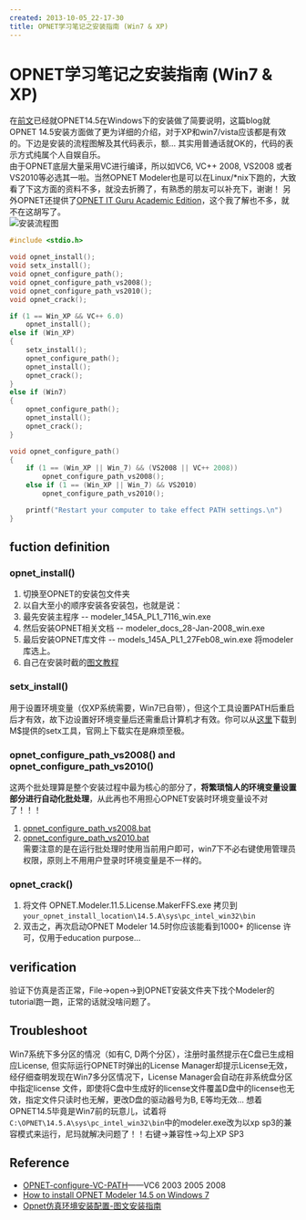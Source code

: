 ```yaml
---
created: 2013-10-05_22-17-30
title: OPNET学习笔记之安装指南 (Win7 & XP)
---
```


# OPNET学习笔记之安装指南 (Win7 & XP)

在[前文](http://126.am/uGltr3)已经就OPNET14.5在Windows下的安装做了简要说明，这篇blog就OPNET 14.5安装方面做了更为详细的介绍，对于XP和win7/vista应该都是有效的。下边是安装的流程图解及其代码表示，额... 其实用普通话就OK的，代码的表示方式纯属个人自娱自乐。  
由于OPNET底层大量采用VC进行编译，所以如VC6, VC++ 2008, VS2008 或者 VS2010等必选其一啦。当然OPNET Modeler也是可以在Linux/*nix下跑的，大致看了下这方面的资料不多，就没去折腾了，有熟悉的朋友可以补充下，谢谢！  另外OPNET还提供了[OPNET IT Guru Academic Edition](http://www.opnet.com/university_program/itguru_academic_edition/)，这个我了解也不多，就不在这胡写了。  
![安装流程图](http://7xojrx.com1.z0.glb.clouddn.com/images/misc/opnet_install.jpg)    

```c
#include <stdio.h>

void opnet_install();
void setx_install();
void opnet_configure_path();
void opnet_configure_path_vs2008();
void opnet_configure_path_vs2010();
void opnet_crack();

if (1 == Win_XP && VC++ 6.0)  
    opnet_install();  
else if (Win_XP) 
{
    setx_install();
    opnet_configure_path();
    opnet_install();
    opnet_crack();
}
else if (Win7)
{
    opnet_configure_path();
    opnet_install();
    opnet_crack();
}

void opnet_configure_path()
{
    if (1 == (Win_XP || Win_7) && (VS2008 || VC++ 2008)) 
        opnet_configure_path_vs2008();
    else if (1 == (Win_XP || Win_7) && VS2010) 
        opnet_configure_path_vs2010();

    printf("Restart your computer to take effect PATH settings.\n")
}
```

## fuction definition 
### opnet_install()  
1. 切换至OPNET的安装包文件夹  
2. 以自大至小的顺序安装各安装包，也就是说：  
3. 最先安装主程序 -- modeler_145A_PL1_7116_win.exe  
4. 然后安装OPNET相关文档 -- modeler_docs_28-Jan-2008_win.exe  
5. 最后安装OPNET库文件 -- models_145A_PL1_27Feb08_win.exe  将modeler库选上。  
6. 自己在安装时截的[图文教程](https://dl.dropboxusercontent.com/u/54487077/blog/OPNET%2014.5%20installation%20guide.pdf)  

### setx_install()  
用于设置环境变量（仅XP系统需要，Win7已自带），但这个工具设置PATH后重启后才有效，故下边设置好环境变量后还需重启计算机才有效。你可以从[这里](http://db.tt/nTfoGgtB)下载到M$提供的setx工具，官网上下载实在是麻烦至极。  

### opnet_configure_path_vs2008() and opnet_configure_path_vs2010()  
这两个批处理算是整个安装过程中最为核心的部分了，**将繁琐恼人的环境变量设置部分进行自动化批处理**，从此再也不用担心OPNET安装时环境变量设不对了！！！  
1. [opnet_configure_path_vs2008.bat](https://dl.dropboxusercontent.com/u/54487077/blog/opnet-vs2008.bat)  
2. [opnet_configure_path_vs2010.bat](https://dl.dropboxusercontent.com/u/54487077/blog/opnet-vs2010.bat)  
需要注意的是在运行批处理时使用当前用户即可，win7下不必右键使用管理员权限，原则上不用用户登录时环境变量是不一样的。  

### opnet_crack()  
1. 将文件 OPNET.Modeler.11.5.License.MakerFFS.exe 拷贝到 `your_opnet_install_location\14.5.A\sys\pc_intel_win32\bin`  
2. 双击之，再次启动OPNET Modeler 14.5时你应该能看到1000+ 的license 许可，仅用于education purpose...  

## verification  
验证下仿真是否正常，File->open->到OPNET安装文件夹下找个Modeler的tutorial跑一跑，正常的话就没啥问题了。  

## Troubleshoot  
Win7系统下多分区的情况（如有C, D两个分区），注册时虽然提示在C盘已生成相应License, 但实际运行OPNET时弹出的License Manager却提示License无效，经仔细查明发现在Win7多分区情况下，License Manager会自动在非系统盘分区中指定license 文件，即使将C盘中生成好的license文件覆盖D盘中的license也无效，指定文件只读时也无解，更改D盘的驱动器号为B, E等均无效...  想着OPNET14.5毕竟是Win7前的玩意儿，试着将`C:\OPNET\14.5.A\sys\pc_intel_win32\bin`中的modeler.exe改为以xp sp3的兼容模式来运行，尼玛就解决问题了！！右键->兼容性->勾上XP SP3  

## Reference  
* [OPNET-configure-VC-PATH](http://db.tt/7YdSKESL)——VC6 2003 2005 2008  
* [How to install OPNET Modeler 14.5 on Windows 7](http://db.tt/R9vulOHp)  
* [Opnet仿真环境安装配置-图文安装指南](http://blog.sina.com.cn/s/blog_6c73f6ef0100xdyf.html)